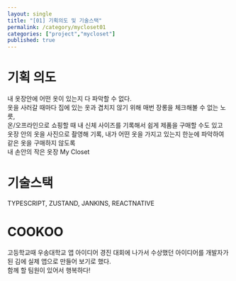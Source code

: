 ```yaml
---
layout: single
title: "[01] 기획의도 및 기술스택"
permalink: /category/mycloset01
categories: ["project","mycloset"]
published: true
---
```


# 기획 의도
내 옷장안에 어떤 옷이 있는지 다 파악할 수 없다.  
옷을 사러갈 때마다 집에 있는 옷과 겹치지 않기 위해 매번 장롱을 체크해볼 수 없는  노릇,  
온/오프라인으로 쇼핑할 때 내 신체 사이즈를 기록해서 쉽게 제품을 구매할 수도 있고  
옷장 안의 옷을 사진으로 촬영해 기록, 내가 어떤 옷을 가지고 있는지 한눈에 파악하여 같은 옷을 구매하지 않도록   
내 손안의 작은 옷장 My Closet 

# 기술스택
TYPESCRIPT, ZUSTAND, JANKINS, REACTNATIVE

# COOKOO
고등학교때 우송대학교 앱 아이디어 경진 대회에 나가서 수상했던 아이디어를 개발자가 된 김에 실제 앱으로 만들어 보기로 했다.  
함께 할 팀원이 있어서 행복하다!  




